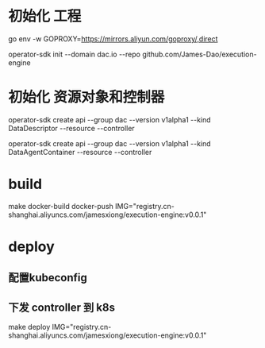 
# 初始化 工程

go env -w GOPROXY=https://mirrors.aliyun.com/goproxy/,direct

operator-sdk init --domain dac.io --repo github.com/James-Dao/execution-engine


# 初始化 资源对象和控制器

operator-sdk create api --group dac --version v1alpha1 --kind DataDescriptor --resource --controller

operator-sdk create api --group dac --version v1alpha1 --kind DataAgentContainer --resource --controller




# build

make docker-build docker-push IMG="registry.cn-shanghai.aliyuncs.com/jamesxiong/execution-engine:v0.0.1"



# deploy

## 配置kubeconfig




## 下发 controller 到 k8s
make deploy IMG="registry.cn-shanghai.aliyuncs.com/jamesxiong/execution-engine:v0.0.1"